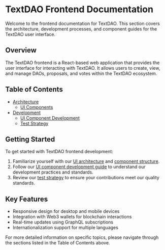 # TextDAO Frontend Documentation

Welcome to the frontend documentation for TextDAO. This section covers the architecture, development processes, and component guides for the TextDAO user interface.

## Overview

The TextDAO frontend is a React-based web application that provides the user interface for interacting with TextDAO. It allows users to create, view, and manage DAOs, proposals, and votes within the TextDAO ecosystem.

## Table of Contents

- [Architecture](./architecture/index.md)
  - [UI Components](./architecture/ui-components.md)
- [Development](./development/index.md)
  - [UI Component Development](./development/ui-component-development.md)
  - [Test Strategy](./development/test-strategy.md)

## Getting Started

To get started with TextDAO frontend development:

1. Familiarize yourself with our [UI architecture](./architecture/index.md) and [component structure](./architecture/ui-components.md).
2. Follow our [UI component development guide](./development/ui-component-development.md) to understand our development practices and standards.
3. Review our [test strategy](./development/test-strategy.md) to ensure your contributions meet our quality standards.

## Key Features

- Responsive design for desktop and mobile devices
- Integration with Web3 wallets for blockchain interactions
- Real-time updates using GraphQL subscriptions
- Internationalization support for multiple languages

For more detailed information on specific topics, please navigate through the sections listed in the Table of Contents above.
